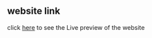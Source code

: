 ## website link
click [here](https://sumanislam.github.io/background-generator/) to see the Live preview of the website
